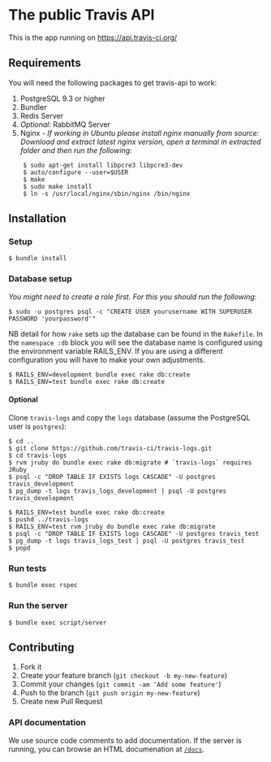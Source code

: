 # The public Travis API

This is the app running on https://api.travis-ci.org/

## Requirements

You will need the following packages to get travis-api to work:

1. PostgreSQL 9.3 or higher
2. Bundler
3. Redis Server
4. *Optional:* RabbitMQ Server
5. Nginx -
    *If working in Ubuntu please install nginx manually from source: Download and extract latest nginx version, open a terminal in extracted folder and then run the following:*
```sh-session
    $ sudo apt-get install libpcre3 libpcre3-dev
    $ auto/configure --user=$USER
    $ make
    $ sudo make install
    $ ln -s /usr/local/nginx/sbin/nginx /bin/nginx
```

## Installation

### Setup
```sh-session
$ bundle install
```
### Database setup

*You might need to create a role first. For this you should run the following:*
```sh-session
$ sudo -u postgres psql -c "CREATE USER yourusername WITH SUPERUSER PASSWORD 'yourpassword'"
```

NB detail for how `rake` sets up the database can be found in the `Rakefile`. In the `namespace :db` block you will see the database name is configured using the environment variable RAILS_ENV. If you are using a different configuration you will have to make your own adjustments.
```sh-session
$ RAILS_ENV=development bundle exec rake db:create
$ RAILS_ENV=test bundle exec rake db:create
```
#### Optional
Clone `travis-logs` and copy the `logs` database (assume the PostgreSQL user is `postgres`):
```sh-session
$ cd ..
$ git clone https://github.com/travis-ci/travis-logs.git
$ cd travis-logs
$ rvm jruby do bundle exec rake db:migrate # `travis-logs` requires JRuby
$ psql -c "DROP TABLE IF EXISTS logs CASCADE" -U postgres travis_development
$ pg_dump -t logs travis_logs_development | psql -U postgres travis_development

$ RAILS_ENV=test bundle exec rake db:create
$ pushd ../travis-logs
$ RAILS_ENV=test rvm jruby do bundle exec rake db:migrate
$ psql -c "DROP TABLE IF EXISTS logs CASCADE" -U postgres travis_test
$ pg_dump -t logs travis_logs_test | psql -U postgres travis_test
$ popd
```


### Run tests
```sh-session
$ bundle exec rspec
```
### Run the server
```sh-session
$ bundle exec script/server
```
## Contributing

1. Fork it
2. Create your feature branch (`git checkout -b my-new-feature`)
3. Commit your changes (`git commit -am 'Add some feature'`)
4. Push to the branch (`git push origin my-new-feature`)
5. Create new Pull Request

### API documentation

We use source code comments to add documentation. If the server is running, you
can browse an HTML documenation at [`/docs`](http://localhost:5000/docs).
